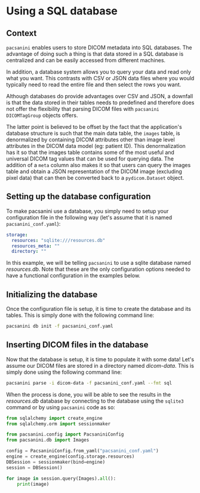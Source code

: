 # Using a SQL database

## Context

`pacsanini` enables users to store DICOM metadata into SQL databases. The advantage
of doing such a thing is that data stored in a SQL database is centralized and can
be easily accessed from different machines.

In addition, a database system allows you to query your data and read only what you
want. This contrasts with CSV or JSON data files where you would typically need to
read the entire file and then select the rows you want.

Although databases do provide advantages over CSV and JSON, a downfall is that the
data stored in their tables needs to predefined and therefore does not offer the
flexibility that parsing DICOM files with `pacsanini` `DICOMTagGroup` objects offers.

The latter point is believed to be offset by the fact that the application's database
structure is such that the main data table, the `images` table, is denormalized by containing
DICOM attributes other than image level attributes in the DICOM data model (eg: patient ID).
This denormalization has it so that the images table contains some of the most useful
and universal DICOM tag values that can be used for querying data. The addition of a
`meta` column also makes it so that users can query the images table and obtain a JSON
representation of the DICOM image (excluding pixel data) that can then be converted back
to a `pydicom.Dataset` object.

## Setting up the database configuration

To make pacsanini use a database, you simply need to setup your configuration file in the
following way (let's assume that it is named `pacsanini_conf.yaml`):

```yaml
storage:
  resources: "sqlite:///resources.db"
  resources_meta: ""
  directory: ""
```

In this example, we will be telling `pacsanini` to use a sqlite database named *resources.db*.
Note that these are the only configuration options needed to have a functional configuration
in the examples below.

## Initializing the database

Once the configuration file is setup, it is time to create the database and its tables. This
is simply done with the following command line:

```bash
pacsanini db init -f pacsanini_conf.yaml
```

## Inserting DICOM files in the database

Now that the database is setup, it is time to populate it with some data! Let's assume our
DICOM files are stored in a directory named *dicom-data*. This is simply done using the
following command line:

```bash
pacsanini parse -i dicom-data -f pacsanini_conf.yaml --fmt sql
```

When the process is done, you will be able to see the results in the *resources.db* database
by connecting to the database using the `sqlite3` command or by using `pacsanini` code as so:

```python
from sqlalchemy import create_engine
from sqlalchemy.orm import sessionmaker

from pacsanini.config import PacsaniniConfig
from pacsanini.db import Images

config = PacsaniniConfig.from_yaml("pacsanini_conf.yaml")
engine = create_engine(config.storage.resources)
DBSession = sessionmaker(bind=engine)
session = DBSession()

for image in session.query(Images).all():
    print(image)
```
